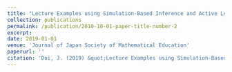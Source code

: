 ```yaml
---
title: "Lecture Examples using Simulation-Based Inference and Active Learning"
collection: publications
permalink: /publication/2010-10-01-paper-title-number-2
excerpt:
date: 2019-01-01
venue: 'Journal of Japan Society of Mathematical Education'
paperurl: ''
citation: 'Doi, J. (2019) &quot;Lecture Examples using Simulation-Based Inference and Active Learning.&quot; <i>Journal of Japan Society of Mathematical Education</i>, 101(3), 28–39. (in Japanese)'
---
```

